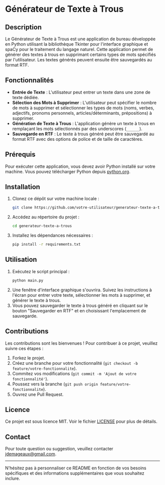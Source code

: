 # Générateur de Texte à Trous

## Description

Le Générateur de Texte à Trous est une application de bureau développée en Python utilisant la bibliothèque Tkinter pour l'interface graphique et spaCy pour le traitement du langage naturel. Cette application permet de générer des textes à trous en supprimant certains types de mots spécifiés par l'utilisateur. Les textes générés peuvent ensuite être sauvegardés au format RTF.

## Fonctionnalités

- **Entrée de Texte** : L'utilisateur peut entrer un texte dans une zone de texte dédiée.
- **Sélection des Mots à Supprimer** : L'utilisateur peut spécifier le nombre de mots à supprimer et sélectionner les types de mots (noms, verbes, adjectifs, pronoms personnels, articles/déterminants, prépositions) à supprimer.
- **Génération de Texte à Trous** : L'application génère un texte à trous en remplaçant les mots sélectionnés par des underscores (`______`).
- **Sauvegarde en RTF** : Le texte à trous généré peut être sauvegardé au format RTF avec des options de police et de taille de caractères.

## Prérequis

Pour exécuter cette application, vous devez avoir Python installé sur votre machine. Vous pouvez télécharger Python depuis [python.org](https://www.python.org/).

## Installation

1. Clonez ce dépôt sur votre machine locale :
    ```sh
    git clone https://github.com/votre-utilisateur/generateur-texte-a-trous.git
    ```
2. Accédez au répertoire du projet :
    ```sh
    cd generateur-texte-a-trous
    ```
3. Installez les dépendances nécessaires :
    ```sh
    pip install -r requirements.txt
    ```

## Utilisation

1. Exécutez le script principal :
    ```sh
    python main.py
    ```
2. Une fenêtre d'interface graphique s'ouvrira. Suivez les instructions à l'écran pour entrer votre texte, sélectionner les mots à supprimer, et générer le texte à trous.
3. Vous pouvez sauvegarder le texte à trous généré en cliquant sur le bouton "Sauvegarder en RTF" et en choisissant l'emplacement de sauvegarde.


## Contributions

Les contributions sont les bienvenues ! Pour contribuer à ce projet, veuillez suivre ces étapes :

1. Forkez le projet.
2. Créez une branche pour votre fonctionnalité (`git checkout -b feature/votre-fonctionnalite`).
3. Commitez vos modifications (`git commit -m 'Ajout de votre fonctionnalité'`).
4. Poussez vers la branche (`git push origin feature/votre-fonctionnalite`).
5. Ouvrez une Pull Request.

## Licence

Ce projet est sous licence MIT. Voir le fichier [LICENSE](LICENSE) pour plus de détails.

## Contact

Pour toute question ou suggestion, veuillez contacter [jdemageaux@gmail.com](mailto:jdemageaux@gmail.com).

---

N'hésitez pas à personnaliser ce README en fonction de vos besoins spécifiques et des informations supplémentaires que vous souhaitez inclure.
